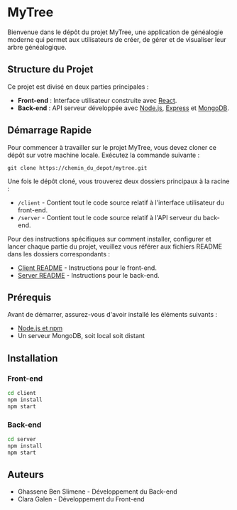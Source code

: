 # MyTree

Bienvenue dans le dépôt du projet MyTree, une application de généalogie moderne qui permet aux utilisateurs de créer, de gérer et de visualiser leur arbre généalogique.

## Structure du Projet

Ce projet est divisé en deux parties principales :

- **Front-end** : Interface utilisateur construite avec [React](https://reactjs.org/).
- **Back-end** : API serveur développée avec [Node.js](https://nodejs.org/), [Express](https://expressjs.com/fr/) et [MongoDB](https://www.mongodb.com/).

## Démarrage Rapide

Pour commencer à travailler sur le projet MyTree, vous devez cloner ce dépôt sur votre machine locale. Exécutez la commande suivante :

```
git clone https://chemin_du_depot/mytree.git
```

Une fois le dépôt cloné, vous trouverez deux dossiers principaux à la racine :

- `/client` - Contient tout le code source relatif à l'interface utilisateur du front-end.
- `/server` - Contient tout le code source relatif à l'API serveur du back-end.

Pour des instructions spécifiques sur comment installer, configurer et lancer chaque partie du projet, veuillez vous référer aux fichiers README dans les dossiers correspondants :

- [Client README](/client/README.md) - Instructions pour le front-end.
- [Server README](/server/README.md) - Instructions pour le back-end.

## Prérequis

Avant de démarrer, assurez-vous d'avoir installé les éléments suivants :

- [Node.js et npm](https://nodejs.org/fr/)
- Un serveur MongoDB, soit local soit distant

## Installation

### Front-end

```bash
cd client
npm install
npm start
```

### Back-end

```bash
cd server
npm install
npm start
```

## Auteurs

- Ghassene Ben Slimene - Développement du Back-end
- Clara Galen - Développement du Front-end
